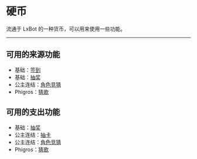 # 硬币
流通于 LxBot 的一种货币，可以用来使用一些功能。

---

## 可用的来源功能
- 基础：[签到](/module/base/#签到)
- 基础：[抽奖](/module/base/#抽奖)
- 公主连结：[角色竞猜](/module/pcr/#角色竞猜)
- Phigros：[猜歌](/module/phigros/#猜歌)

## 可用的支出功能
- 基础：[抽奖](/module/base/#抽奖)
- 公主连结：[抽卡](/module/pcr/#抽卡)
- 公主连结：[角色竞猜](/module/pcr/#角色竞猜)
- Phigros：[猜歌](/module/phigros/#猜歌)